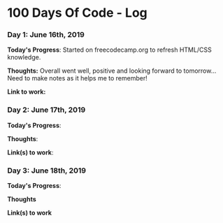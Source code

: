 # 100 Days Of Code - Log

### Day 1: June 16th, 2019 

**Today's Progress**: Started on freecodecamp.org to refresh HTML/CSS knowledge.

**Thoughts:** Overall went well, positive and looking forward to tomorrow... Need to make notes as it helps me to remember!

**Link to work:** 

### Day 2: June 17th, 2019

**Today's Progress**:

**Thoughts**:

**Link(s) to work**:


### Day 3: June 18th, 2019

**Today's Progress**: 

**Thoughts** 

**Link(s) to work**

